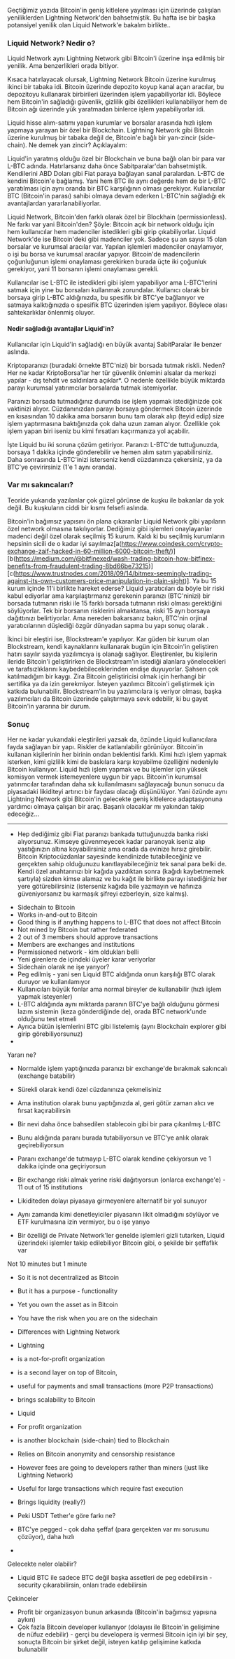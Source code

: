 Geçtiğimiz yazıda Bitcoin'in geniş kitlelere yayılması için üzerinde çalışılan yeniliklerden Lightning Network'den bahsetmiştik. Bu hafta ise bir başka potansiyel yenilik olan Liquid Network'e bakalım birlikte.. 

### Liquid Network? Nedir o?

Liquid Network aynı Lightning Network gibi Bitcoin'i üzerine inşa edilmiş bir yenilik. Ama benzerlikleri orada bitiyor.  

Kısaca hatırlayacak olursak, Lightning Network Bitcoin üzerine kurulmuş ikinci bir tabaka idi. Bitcoin üzerinde depozito koyup kanal açan aracılar, bu depozitoyu kullanarak birbirileri üzerinden işlem yapabiliyorlar idi. Böylece hem Bitcoin'in sağladığı güvenlik, gizlilik gibi özellikleri kullanabiliyor hem de Bitcoin ağı üzerinde yük yaratmadan binlerce işlem yapabiliyorlar idi. 

Liquid hisse alım-satımı yapan kurumlar ve borsalar arasında hızlı işlem yapmaya yarayan bir özel bir Blockchain. Lightning Network gibi Bitcoin üzerine kurulmuş bir tabaka değil de, Bitcoin'e bağlı bir yan-zincir (side-chain). Ne demek yan zincir? Açıklayalım:

Liquid'in yaratmış olduğu özel bir Blockchain ve buna bağlı olan bir para var L-BTC adında. Hatırlarsanız daha önce Sabitparalar'dan bahsetmiştik. Kendilerini ABD Doları gibi Fiat paraya bağlayan sanal paralardan. L-BTC de kendini Bitcoin'e bağlamış. Yani hem BTC ile aynı değerde hem de bir L-BTC yaratılması için aynı oranda  bir BTC karşılığının olması gerekiyor. Kullanıcılar BTC (Bitcoin'in parası) sahibi olmaya devam ederken L-BTC'nin sağladığı ek avantajlardan yararlanabiliyorlar.  

Liquid Network, Bitcoin'den farklı olarak özel bir Blockhain (permissionless). Ne farkı var yani Bitcoin'den? Şöyle: Bitcoin açık bir network olduğu için hem kullanıcılar hem madenciler istedikleri gibi girip çıkabiliyorlar. Liquid Network'de ise Bitcoin'deki gibi madenciler yok. Sadece şu an sayısı 15 olan borsalar ve kurumsal aracılar var. Yapılan işlemleri madenciler onaylamıyor, o işi bu borsa ve kurumsal aracılar yapıyor. Bitcoin'de madencilerin çoğunluğunun işlemi onaylaması gerekirken burada üçte iki çoğunluk gerekiyor, yani 11 borsanın işlemi onaylaması gerekli. 

Kullanıcılar ise L-BTC ile istedikleri gibi işlem yapabiliyor ama L-BTC'lerini satmak için yine bu borsaları kullanmak zorundalar. Kullanıcı olarak bir borsaya girip L-BTC aldığınızda, bu spesifik bir BTC'ye bağlanıyor ve satmaya kalktığınızda o spesifik BTC üzerinden işlem yapılıyor. Böylece olası sahtekarlıklar önlenmiş oluyor. 

#### Nedir sağladığı avantajlar Liquid'in?
Kullanıcılar için Liquid'in sağladığı en büyük avantaj SabitParalar ile benzer aslında. 

Kriptoparanızı (buradaki örnekte BTC'nizi) bir borsada tutmak riskli. Neden? Her ne kadar KriptoBorsa'lar her tür güvenlik önlemini alsalar da merkezi yapılar - dış tehdit ve saldırılara açıklar*. O nedenle özellikle büyük miktarda parayı kurumsal yatırımcılar borsalarda tutmak istemiyorlar.  

Paranızı borsada tutmadığınız durumda ise işlem yapmak istediğinizde çok vaktinizi alıyor. Cüzdanınızdan parayı borsaya göndermek Bitcoin üzerinde en kısasından 10 dakika ama borsanın bunu tam olarak alıp (teyid edip) size işlem yaptırmasına baktığınızda çok daha uzun zaman alıyor. Özellikle çok işlem yapan biri iseniz bu kimi fırsatları kaçırmanıza yol açabilir. 

İşte Liquid bu iki soruna çözüm getiriyor. Paranızı L-BTC'de tuttuğunuzda, borsaya 1 dakika içinde gönderebilir ve hemen alım satım yapabilirsiniz. Daha sonrasında L-BTC'inizi isterseniz kendi cüzdanınıza çekersiniz, ya da BTC'ye çevirirsiniz (1'e 1 aynı oranda). 

### Var mı sakıncaları?

Teoride yukarıda yazılanlar çok güzel görünse de kuşku ile bakanlar da yok değil. Bu kuşkuların ciddi bir kısmı felsefi aslında. 

Bitcoin'in bağımsız yapısını ön plana çıkaranlar Liquid Network gibi yapıların özel network olmasına takılıyorlar. Dediğimiz gibi işlemleri onaylayanlar madenci değil özel olarak seçilmiş 15 kurum. Kaldı ki bu seçilmiş kurumların hepsinin sicili de o kadar iyi sayılmaz[a(https://www.coindesk.com/crypto-exchange-zaif-hacked-in-60-million-6000-bitcoin-theft/)][b(https://medium.com/@bitfinexed/wash-trading-bitcoin-how-bitfinex-benefits-from-fraudulent-trading-8bd66be73215)][c(https://www.trustnodes.com/2018/09/14/bitmex-seemingly-trading-against-its-own-customers-price-manipulation-in-plain-sight)]. Ya bu 15 kurum içinde 11'i birlikte hareket ederse? Liquid yaratıcıları da böyle bir riski kabul ediyorlar ama karşılaştırmanız gerekenin paranızı (BTC'ninizi) bir borsada tutmanın riski ile 15 farklı borsada tutmanın riski olması gerektiğini söylüyorlar. Tek bir borsanın risklerini almaktansa, riski 15 ayrı borsaya dağıttınızı belirtiyorlar. Ama nereden bakarsanız bakın, BTC'nin orjinal yaratıcılarının düşlediği özgür dünyadan sapma bu yapı sonuç olarak . 

İkinci bir eleştiri ise, Blockstream'e yapılıyor. Kar güden bir kurum olan Blockstream, kendi kaynaklarını kullanarak bugün için Bitcoin'in geliştiren hatırı sayılır sayıda yazılımcıya iş olanağı sağlıyor. Eleştirenler, bu kişilerin ileride Bitcoin'i geliştirirken de Blockstream'ın istediği alanlara yönelecekleri ve tarafsızlıklarını kaybedebileceklerinden endişe duyuyorlar. Şahsen çok katılmadığım bir kaygı. Zira Bitcoin geliştiricisi olmak için herhangi bir sertifika ya da izin gerekmiyor. İsteyen yazılımcı Bitcoin'i geliştirmek için katkıda bulunabilir. Blockstream'in bu yazılımcılara iş veriyor olması, başka yazılımcıları da Bitcoin üzerinde çalıştırmaya sevk edebilir, ki bu gayet Bitcoin'in yararına bir durum. 

### Sonuç

Her ne kadar yukarıdaki eleştirileri yazsak da, özünde Liquid kullanıcılara fayda sağlayan bir yapı. Riskler de katlanılabilir görünüyor. Bitcoin'in kullanan kişilerinin her birinin ondan beklentisi farklı. Kimi hızlı işlem yapmak isterken, kimi gizlilik kimi de baskılara karşı koyabilme özelliğini nedeniyle Bitcoin kullanıyor. Liquid hızlı işlem yapmak ve bu işlemler için yüksek komisyon vermek istemeyenlere uygun bir yapı. Bitcoin'in kurumsal yatırımcılar tarafından daha sık kullanılmasını sağlayacağı bunun sonucu da piyasadaki likiditeyi artırıcı bir faydası olacağı düşünülüyor. Yani özünde aynı Lightning Network gibi Bitcoin'in gelecekte geniş kitlelerce adaptasyonuna yardımcı olmaya çalışan bir araç. Başarılı olacaklar mı yakından takip edeceğiz... 


---

* Hep dediğimiz gibi Fiat paranızı bankada tuttuğunuzda banka riski alıyorsunuz. Kimseye güvenmeyecek kadar paranoyak iseniz alıp yastığınızın altına koyabilirsiniz ama orada da evinize hırsız girebilir. Bitcoin Kriptocüzdanlar sayesinde kendinizde tutabileceğiniz ve gerçekten sahip olduğunuzu kanıtlayabileceğiniz tek sanal para belki de. Kendi özel anahtarınızı bir kağıda yazdıktan sonra (kağıdı kaybetmemek şartıyla) sizden kimse alamaz ve bu kağıt ile birlikte parayı istediğiniz her yere götürebilirsiniz (isterseniz kağıda bile yazmayın ve hafınıza güveniyorsanız bu karmaşık şifreyi ezberleyin, size kalmış).



- Sidechain to Bitcoin
- Works in-and-out to Bitcoin
- Good thing is if anything happens to L-BTC that does not affect Bitcoin
- Not mined by Bitcoin but rather federated
- 2 out of 3 members should approve transactions
- Members are exchanges and institutions
- Permissioned network - kim oldukları belli
- Yeni girenlere de içindeki üyeler karar veriyorlar
- Sidechain olarak ne işe yarıyor?
- Peg edilmiş - yani sen Liquid BTC aldığında onun karşılığı BTC olarak duruyor ve kullanılamıyor
- Kullanıcıları büyük fonlar ama normal bireyler de kullanabilir (hızlı işlem yapmak isteyenler)
- L-BTC aldığında aynı miktarda paranın BTC'ye bağlı olduğunu görmesi lazım sistemin (keza gönderdiğinde de), orada BTC network'unde olduğunu test etmeli
- Ayrıca bütün işlemlerini BTC gibi listelemiş (aynı Blockchain explorer gibi girip görebiliyorsunuz)
- 


Yararı ne?
- Normalde işlem yaptığınızda paranızı bir exchange'de bırakmak sakıncalı (exchange batabilir)
- Sürekli olarak kendi özel cüzdanınıza çekmelisiniz
- Ama institution olarak bunu yaptığınızda al, geri götür zaman alıcı ve fırsat kaçırabilirsin
- Bir nevi daha önce bahsedilen stablecoin gibi bir para çıkarılmış L-BTC
- Bunu aldığında paranı burada tutabiliyorsun ve BTC'ye anlık olarak geçirebiliyorsun
- Paranı exchange'de tutmayıp L-BTC olarak kendine çekiyorsun ve 1 dakika içinde ona geçiriyorsun
- Bir exchange riski almak yerine riski dağıtıyorsun (onlarca exchange'e) - 11 out of 15 institutions
- Likiditeden dolayı piyasaya girmeyenlere alternatif bir yol sunuyor
- Aynı zamanda kimi denetleyiciler piyasanın likit olmadığını söylüyor ve ETF kurulmasına izin vermiyor, bu o işe yarıyo

- Bir özelliği de Private Network'ler genelde işlemleri gizli tutarken, Liquid üzerindeki işlemler takip edilebiliyor Bitcoin gibi, o şekilde bir şeffaflık var


Not 10 minutes but 1 minute


- So it is not decentralized as Bitcoin
- But it has a purpose - functionality
- Yet you own the asset as in Bitcoin
- You have the risk when you are on the sidechain 

- Differences with Lightning Network
- Lightning 
- is a not-for-profit organization
- is a second layer on top of Bitcoin,
- useful for payments and small transactions (more P2P transactions)
- brings scalability to Bitcoin

- Liquid
- For profit organization
- is another blockchain (side-chain) tied to Blockchain
- Relies on Bitcoin anonymity and censorship resistance
- However fees are going to developers rather than miners (just like Lightning Network)
- Useful for large transactions which require fast execution
- Brings liquidity (really?)

- Peki USDT Tether'e göre farkı ne?
- BTC'ye pegged - çok daha şeffaf (para gerçekten var mı sorusunu çözüyor), daha hızlı
- 


Gelecekte neler olabilir?
- Liquid BTC ile sadece BTC değil başka assetleri de peg edebilirsin - security çıkarabilirsin, onları trade edebilirsin


Çekinceler 
- Profit bir organizasyon bunun arkasında (Bitcoin'in bağımsız yapısına aykırı)
- Çok fazla Bitcoin developer kullanıyor (dolayısı ile Bitcoin'in gelişimine de nüfuz edebilir) - gerçi bu developera iş vermesi Bitcoin için iyi bir şey, sonuçta Bitcoin bir şirket değil, isteyen katılıp gelişimine katkıda bulunabilir

